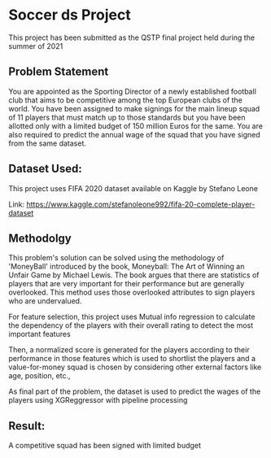 # Soccer ds Project
This project has been submitted as the QSTP final project held during the summer of 2021

## Problem Statement
You are appointed as the Sporting Director of a newly established football club that aims to be competitive among the top European clubs of the world. You have been assigned to make signings for the main lineup squad of 11 players that must match up to those standards but you have been allotted only with a limited budget of 150 million Euros for the same. You are also required to predict the annual wage of the squad that you have signed from the same dataset.

## Dataset Used:
This project uses FIFA 2020 dataset available on Kaggle by Stefano Leone

Link: https://www.kaggle.com/stefanoleone992/fifa-20-complete-player-dataset

## Methodolgy
This problem's solution can be solved using the methodology of 'MoneyBall' introduced by the book, Moneyball: The Art of Winning an Unfair Game by Michael Lewis. The book argues that there are statistics of players that are very important for their performance but are generally overlooked. This method uses those overlooked attributes to sign players who are undervalued.

For feature selection, this project uses Mutual info regression to calculate the dependency of the players with their overall rating to detect the most important features

Then, a normalized score is generated for the players according to their performance in those features which is used to shortlist the players and a value-for-money squad is chosen by considering other external factors like age, position, etc.,

As final part of the problem, the dataset is used to predict the wages of the players using XGReggressor with pipeline processing

## Result:
A competitive squad has been signed with limited budget
